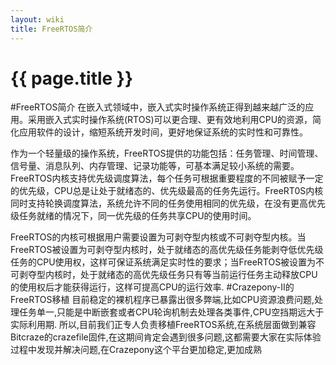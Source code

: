 ```yaml
---
layout: wiki
title: FreeRTOS简介
---
```


# {{ page.title }}

#FreeRTOS简介
   在嵌入式领域中，嵌入式实时操作系统正得到越来越广泛的应用。采用嵌入式实时操作系统(RTOS)可以更合理、更有效地利用CPU的资源，简化应用软件的设计，缩短系统开发时间，更好地保证系统的实时性和可靠性。

   作为一个轻量级的操作系统，FreeRTOS提供的功能包括：任务管理、时间管理、信号量、消息队列、内存管理、记录功能等，可基本满足较小系统的需要。FreeRTOS内核支持优先级调度算法，每个任务可根据重要程度的不同被赋予一定的优先级，CPU总是让处于就绪态的、优先级最高的任务先运行。FreeRT0S内核同时支持轮换调度算法，系统允许不同的任务使用相同的优先级，在没有更高优先级任务就绪的情况下，同一优先级的任务共享CPU的使用时间。

  FreeRTOS的内核可根据用户需要设置为可剥夺型内核或不可剥夺型内核。当FreeRTOS被设置为可剥夺型内核时，处于就绪态的高优先级任务能剥夺低优先级任务的CPU使用权，这样可保证系统满足实时性的要求；当FreeRTOS被设置为不可剥夺型内核时，处于就绪态的高优先级任务只有等当前运行任务主动释放CPU的使用权后才能获得运行，这样可提高CPU的运行效率.
#Crazepony-II的FreeRTOS移植
目前稳定的裸机程序已暴露出很多弊端,比如CPU资源浪费问题,处理任务单一,只能是中断嵌套或者CPU轮询机制去处理各类事件,CPU空挡期远大于实际利用期.
所以,目前我们正专人负责移植FreeRTOS系统,在系统层面做到兼容Bitcraze的crazefile固件,在这期间肯定会遇到很多问题,这都需要大家在实际体验过程中发现并解决问题,在Crazepony这个平台更加稳定,更加成熟
